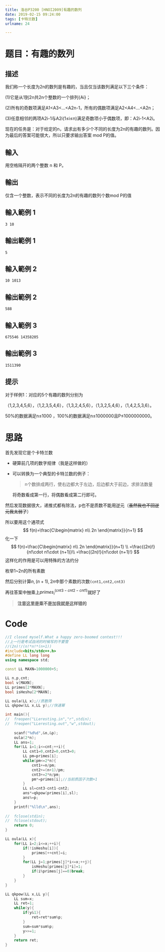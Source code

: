 ```yaml
---
title: 洛谷P3200 [HNOI2009]有趣的数列
date: 2019-02-15 09:24:00
tags: [卡特兰数]
urlname: 24

---
```

<!--markdown-->
# 题目：有趣的数列

## 描述

我们称一个长度为2n的数列是有趣的，当且仅当该数列满足以下三个条件： 

(1)它是从1到2n共2n个整数的一个排列{Ai}； 

(2)所有的奇数项满足A1<A3<…<A2n-1，所有的偶数项满足A2<A4<…<A2n； 

(3)任意相邻的两项A2i-1与A2i(1≤i≤n)满足奇数项小于偶数项，即：A2i-1<A2i。 

现在的任务是：对于给定的n，请求出有多少个不同的长度为2n的有趣的数列。因为最后的答案可能很大，所以只要求输出答案 mod P的值。

## 輸入

用空格隔开的两个整数 n 和 P。 

## 輸出

仅含一个整数，表示不同的长度为2n的有趣的数列个数mod P的值

## 輸入範例 1                 

```
3 10
```

## 輸出範例 1

```
5
```

## 輸入範例 2                 

```
10 1013
```

## 輸出範例 2

```
588
```

## 輸入範例 3                 

```
675546 14358205
```

## 輸出範例 3

```
1511390
```

## 提示

对于样例1：对应的5个有趣的数列分别为 

（1,2,3,4,5,6），（1,2,3,5,4,6），（1,3,2,4,5,6），（1,3,2,5,4,6），（1,4,2,5,3,6）。 

50%的数据满足n≤1000 ，100%的数据满足n≤1000000且P≤1000000000。

# 思路

首先发现它是个卡特兰数

- 硬算前几项的数字规律（我是这样做的）

- 可以转换为一个典型的卡特兰数的例子：

  > n个数排成两行，使右边都大于左边，后边都大于前边，求排法数量

  将奇数看成第一行，将偶数看成第二行即可。

然后发现数据很大，递推式都有除法，p也不是质数不能用逆元（~~虽然我也不回逆元我太弱了~~）

所以要用这个通项式
$$
f(n)=\frac{C\begin{matrix}
n\\ 
2n
\end{matrix}}{n+1}
$$
化一下
$$
f(n)=\frac{C\begin{matrix}
n\\ 
2n
\end{matrix}}{n+1}
\\
=\frac{(2n)!}{n!\cdot n!\cdot (n+1)}\\
=\frac{(2n)!}{n!\cdot (n+1)!}
$$
这样化的作用是可以用特殊的方法约分

枚举1~2n的所有素数

然后分别计算$n,(n+1),2n$中那个素数的次数```(cnt1,cnt2,cnt3)```

再往答案中~~加~~乘上$primes_i^{(cnt3-cnt2-cnt1)}$就好了

> **注意这里是乘不是加我就是这样错的**

# Code

```cpp
//I closed myself.What a happy zero-boomed contest!!!
//上一行是考试自闭的时候写的不要管
//(2n)!/(n!*n!*(n+1))
#include<bits/stdc++.h>
#define LL long long
using namespace std;

const LL MAXN=1000000+5;

LL n,p,cnt;
bool v[MAXN];
LL primes[2*MAXN];
bool isHeshu[2*MAXN];

LL oula(LL x);//质数筛
LL qkpow(LL x,LL y);//快速幂

int main(){
//	freopen("LLeresting.in","r",stdin);
//	freopen("LLeresting.out","w",stdout);
	
	scanf("%d%d",&n,&p);
	oula(2*n);
	LL ans=1;
	for(LL i=1;i<=cnt;++i){
		LL cnt1=0,cnt2=0,cnt3=0;
		LL pm=primes[i];
		while(pm<=2*n){
			cnt1+=n/pm;
			cnt2+=(n+1)/pm;
			cnt3+=2*n/pm;
			pm*=primes[i];//当前质因子次数+1
		}
		LL sl=cnt3-cnt1-cnt2;
		ans*=qkpow(primes[i],sl);
		ans%=p;
	}
	printf("%lld\n",ans);
	
//	fclose(stdin);
//	fclose(stdout);
	return 0;
}

LL oula(LL x){
	for(LL i=2;i<=x;++i){
		if(!isHeshu[i]){
			primes[++cnt]=i;
		}
		for(LL j=1;primes[j]*i<=x;++j){
			isHeshu[primes[j]*i]=1;
			if(i%primes[j]==0)break;
		}
	}
}

LL qkpow(LL x,LL y){
	LL sum=x;
	LL ret=1;
	while(y){
		if(y&1){
			ret=ret*sum%p;
		}
		sum=sum*sum%p;
		y>>=1;
	}
	return ret;
}
```

